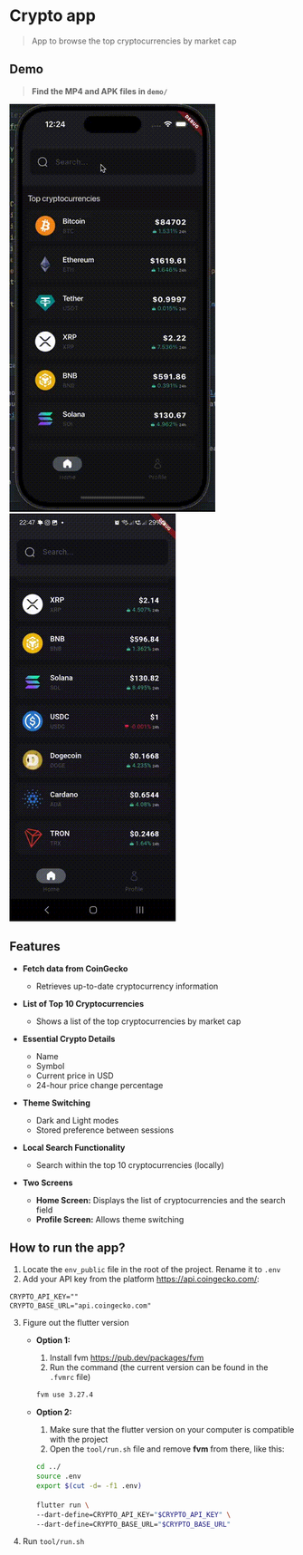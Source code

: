 # Crypto app

> App to browse the top cryptocurrencies by market cap

## Demo

> **Find the MP4 and APK files in `demo/`**

![ios](demo/ios.gif) ![android](demo/android.gif)


## Features

- **Fetch data from CoinGecko**  
    - Retrieves up-to-date cryptocurrency information

- **List of Top 10 Cryptocurrencies**  
    - Shows a list of the top cryptocurrencies by market cap

- **Essential Crypto Details**
    - Name
    - Symbol
    - Current price in USD
    - 24-hour price change percentage

- **Theme Switching**
    - Dark and Light modes
    - Stored preference between sessions

- **Local Search Functionality**
    - Search within the top 10 cryptocurrencies (locally)

- **Two Screens**
    - **Home Screen:** Displays the list of cryptocurrencies and the search field
    - **Profile Screen:** Allows theme switching

## How to run the app?

1. Locate the `env_public` file in the root of the project. Rename it to `.env`
2. Add your API key from the platform https://api.coingecko.com/:
```
CRYPTO_API_KEY=""
CRYPTO_BASE_URL="api.coingecko.com"
```
3. Figure out the flutter version
    - **Option 1:**
        1. Install fvm https://pub.dev/packages/fvm
        2. Run the command (the current version can be found in the `.fvmrc` file)
        ```bash
        fvm use 3.27.4 
        ```

    - **Option 2:**
        1. Make sure that the flutter version on your computer is compatible with the project
        2. Open the `tool/run.sh` file and remove **fvm** from there, like this:
    
        ```bash
        cd ../
        source .env
        export $(cut -d= -f1 .env)
        
        flutter run \
        --dart-define=CRYPTO_API_KEY="$CRYPTO_API_KEY" \
        --dart-define=CRYPTO_BASE_URL="$CRYPTO_BASE_URL"
        ```
   
4. Run `tool/run.sh` 
